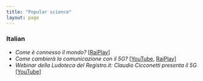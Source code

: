 ```yaml
---
title: "Popular science"
layout: page
---
```


### Italian

- _Come è connesso il mondo?_ [[RaiPlay](https://www.raiplay.it/video/2021/05/ConverseRai---Come-e-connesso-il-mondo-EP-19-7c475004-0cc6-4c72-8a8d-b6a99d9d54a8.html)]
- _Come cambierà la comunicazione con il 5G?_ [[YouTube](https://www.youtube.com/watch?v=UTzcqRXA8N0&list=PLb_Qew9Dujki0D-ql_0h0_ccOdFORGYGe), [RaiPlay](https://www.raiplay.it/programmi/domandesnack/connessioni-di-rete/come-cambier-la-comunicazione-con-il-5g)]
- _Webinar della Ludoteca del Registro.it: Claudio Cicconetti presenta il 5G_ [[YouTube](https://youtu.be/aqzARoTmedk)]
